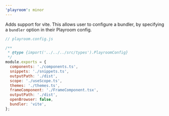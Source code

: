 ```yaml
---
'playroom': minor
---
```


Adds support for vite. This allows user to configure a bundler, by specifying a `bundler` option in their Playroom config.

```js
// playroom.config.js

/**
 * @type {import('../../../src/types').PlayroomConfig}
 */
module.exports = {
  components: './components.ts',
  snippets: './snippets.ts',
  outputPath: './dist',
  scope: './useScope.ts',
  themes: './themes.ts',
  frameComponent: './FrameComponent.tsx',
  outputPath: './dist',
  openBrowser: false,
  bundler: 'vite',
};
```
